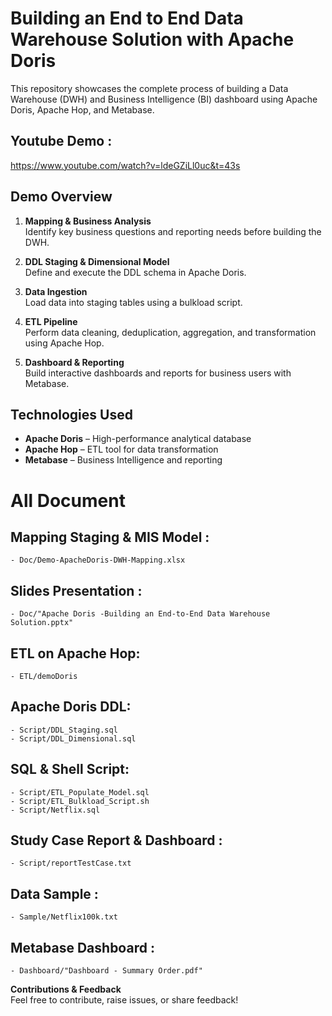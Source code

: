 # Building an End to End Data Warehouse Solution with Apache Doris

This repository showcases the complete process of building a Data Warehouse (DWH) and Business Intelligence (BI) dashboard using Apache Doris, Apache Hop, and Metabase.

## Youtube Demo :
https://www.youtube.com/watch?v=ldeGZiLl0uc&t=43s

## Demo Overview

1. **Mapping & Business Analysis**  
   Identify key business questions and reporting needs before building the DWH.

2. **DDL Staging & Dimensional Model**  
   Define and execute the DDL schema in Apache Doris.

3. **Data Ingestion**  
   Load data into staging tables using a bulkload script.

4. **ETL Pipeline**  
   Perform data cleaning, deduplication, aggregation, and transformation using Apache Hop.

5. **Dashboard & Reporting**  
   Build interactive dashboards and reports for business users with Metabase.

## Technologies Used
- **Apache Doris** – High-performance analytical database
- **Apache Hop** – ETL tool for data transformation
- **Metabase** – Business Intelligence and reporting

# All Document

## Mapping Staging & MIS Model : 
	- Doc/Demo-ApacheDoris-DWH-Mapping.xlsx

## Slides Presentation : 
	- Doc/"Apache Doris -Building an End-to-End Data Warehouse Solution.pptx"

## ETL on Apache Hop:
	- ETL/demoDoris

## Apache Doris DDL:
	- Script/DDL_Staging.sql
	- Script/DDL_Dimensional.sql

## SQL & Shell Script:
	- Script/ETL_Populate_Model.sql
	- Script/ETL_Bulkload_Script.sh
	- Script/Netflix.sql

## Study Case Report & Dashboard :
	- Script/reportTestCase.txt

## Data Sample :
	- Sample/Netflix100k.txt

## Metabase Dashboard :
	- Dashboard/"Dashboard - Summary Order.pdf"

**Contributions & Feedback**  
Feel free to contribute, raise issues, or share feedback!
